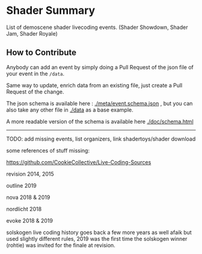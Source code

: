 # Shader Summary

List of demoscene shader livecoding events. (Shader Showdown, Shader Jam, Shader Royale)

## How to Contribute

Anybody can add an event by simply doing a Pull Request of the json file of your event in the `/data`.

Same way to update, enrich data from an existing file, just create a Pull Request of the change.

The json schema is available here : [./meta/event.schema.json](./meta/event.schema.json) , but you can also take any other file in [./data](./data) as a base example.

A more readable version of the schema is available here [./doc/schema.html](./doc/schema.html)

---

TODO: add missing events, list organizers, link shadertoys/shader download

some references of stuff missing: 

https://github.com/CookieCollective/Live-Coding-Sources

revision 2014, 2015

outline 2019

nova 2018 & 2019

nordlicht 2018

evoke 2018 & 2019

solskogen live coding history goes back a few more years as well afaik but used slightly different rules, 2019 was the first time the solskogen winner (rohtie) was invited for the finale at revision.
